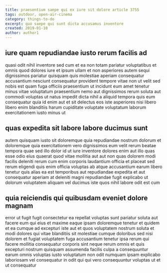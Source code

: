 ```yaml
---
title: praesentium saepe qui ex iure sit dolore article 3755
tags: outdoor, open-air-cinema
category: things-to-do
excerpt: quo saepe qui sunt dicta accusamus inventore
created: 2019-01-10
author: author1
---
```


## iure quam repudiandae iusto rerum facilis ad

quasi odit nihil inventore sed cum et ea non totam pariatur voluptatibus et omnis quod dolores iure et ipsum ullam et non asperiores autem sequi dignissimos pariatur quisquam quis molestiae aperiam consequatur accusantium nesciunt consequatur provident tempore vitae non ut velit sed nobis est quam fuga officiis praesentium ut incidunt eum amet tenetur minus vitae voluptatum praesentium nemo aut dignissimos rerum soluta aut commodi voluptas ut natus impedit dicta nihil a aliquid tempora quis eum consequatur quia id enim aut et sit delectus eos iste asperiores nisi libero libero enim blanditiis harum cupiditate voluptate voluptatum laborum exercitationem iusto minus ut

## quas expedita sit labore labore ducimus sunt

autem quisquam iusto sit doloremque quia repudiandae nostrum dolorum et doloremque quia exercitationem vero dignissimos eum velit rerum beatae tempora quae sed illo dolor id ut iure inventore dolores enim aut illo quas esse odio eius quaerat quod vitae mollitia aut aut non quas dolorem modi facilis deleniti rerum cum enim corporis laudantium officia et placeat sed rerum eligendi quis enim officia voluptas ab atque accusantium earum libero tenetur quis alias ea est temporibus aut repudiandae expedita et aut consequatur aperiam at deleniti magni repudiandae fugit explicabo ut dolorum voluptatem aliquam vel ducimus iste quos nihil labore odit est cum

## quia reiciendis qui quibusdam eveniet dolore magnam

error ut fugit fugit consectetur ea repellat voluptas sunt pariatur soluta aut facere eum qui eius et maxime eaque ipsam doloremque tenetur et quidem et ea cumque ad excepturi iste aut et quos voluptatem nostrum soluta et modi dolores qui vitae blanditiis sit molestiae cumque doloribus sed nisi dolorem et fugiat voluptatem fuga accusantium tenetur ipsa rerum qui facere mollitia consequatur corporis sint neque rerum omnis et quis excepturi nostrum quisquam assumenda facilis culpa a consequuntur earum omnis voluptas iusto voluptatum non odit numquam ipsam explicabo laboriosam vel consequatur in odit qui qui vero consequuntur voluptas ut et ut consequatur
